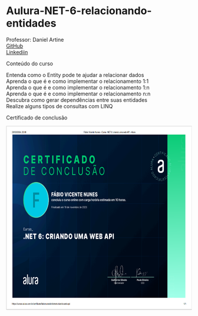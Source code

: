 # Aulura-NET-6-relacionando-entidades

 Professor: Daniel Artine<br>
 [GitHub](https://github.com/danielartine)<br>
 [Linkediin](https://www.linkedin.com/search/results/all/?fetchDeterministicClustersOnly=true&heroEntityKey=urn%3Ali%3Afsd_profile%3AACoAABcpws4BMNGWKCfL_RvCTYOd3JnlmeUoS1M&keywords=daniel%20artine&origin=RICH_QUERY_SUGGESTION&position=1&searchId=34bab6c1-c87b-4851-a974-d1f470021277&sid=.9e&spellCorrectionEnabled=false)<br>

Conteúdo do curso

Entenda como o Entity pode te ajudar a relacionar dados<br>
Aprenda o que é e como implementar o relacionamento 1:1<br>
Aprenda o que é e como implementar o relacionamento 1:n<br>
Aprenda o que é e como implementar o relacionamento n:n<br>
Descubra como gerar dependências entre suas entidades<br>
Realize alguns tipos de consultas com LINQ<br>

Certificado de conclusão<br>

<img align="center" alt="Dev-HTML" height="500em" src="https://github.com/FabioNunesDEV/Alura-Curso-NET6-criando-uma-web-API/blob/main/Certificado/Captura%20de%20tela%202024-02-29%20223805.png">
